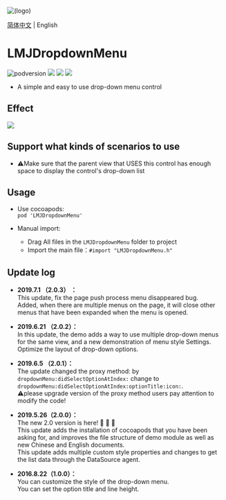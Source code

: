 ![(logo)](https://avatars2.githubusercontent.com/u/15794032?s=460&v=4)

[简体中文](./README.md) | English                 

# LMJDropdownMenu

![podversion](https://img.shields.io/cocoapods/v/LMJDropdownMenu.svg?style=flat)
![](https://img.shields.io/cocoapods/p/LMJDropdownMenu.svg?style=flat)
![](https://img.shields.io/badge/language-oc-orange.svg)
![](https://img.shields.io/cocoapods/l/LMJDropdownMenu.svg?style=flat)

- A simple and easy to use drop-down menu control


## Effect
![](https://github.com/JerryLMJ/LMJDropdownMenu/raw/master/demo1.gif)  


## Support what kinds of scenarios to use
- ⚠️Make sure that the parent view that USES this control has enough space to display the control's drop-down list                      


## Usage
 * Use cocoapods:                     
`pod 'LMJDropdownMenu'`                  

* Manual import:                
    * Drag All files in the `LMJDropdownMenu` folder to project                
    * Import the main file：`#import "LMJDropdownMenu.h"`            


## Update log   
- **2019.7.1 （2.0.3） ：**              
This update, fix the page push process menu disappeared bug.                       
Added, when there are multiple menus on the page, it will close other menus that have been expanded when the menu is opened.                

- **2019.6.21 （2.0.2）：**                  
In this update, the demo adds a way to use multiple drop-down menus for the same view, and a new demonstration of menu style Settings.                                  
Optimize the layout of drop-down options.                            

- **2019.6.5 （2.0.1）：**                 
The update changed the proxy method: by ` dropdownMenu:didSelectOptionAtIndex:` change to ` dropdownMenu:didSelectOptionAtIndex:optionTitle:icon:`.                        
⚠️please upgrade version of the proxy method users pay attention to modify the code!    
                
- **2019.5.26（2.0.0）：**                                      
The new 2.0 version is here! 🎉 🎉 🎉                     
This update adds the installation of cocoapods that you have been asking for, and improves the file structure of demo module as well as new Chinese and English documents.        
This update adds multiple custom style properties and changes to get the list data through the DataSource agent.                  
          
- **2016.8.22（1.0.0）：**                               
You can customize the style of the drop-down menu.               
You can set the option title and line height.                       
